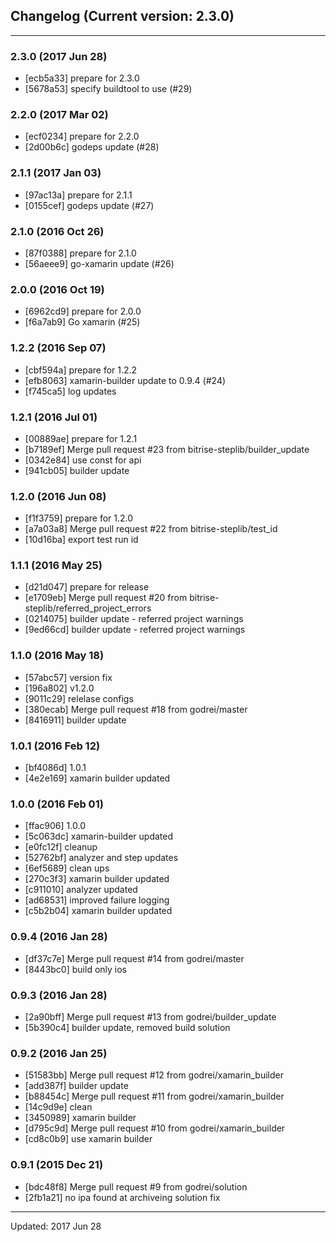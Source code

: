 ## Changelog (Current version: 2.3.0)

-----------------

### 2.3.0 (2017 Jun 28)

* [ecb5a33] prepare for 2.3.0
* [5678a53] specify buildtool to use (#29)

### 2.2.0 (2017 Mar 02)

* [ecf0234] prepare for 2.2.0
* [2d00b6c] godeps update (#28)

### 2.1.1 (2017 Jan 03)

* [97ac13a] prepare for 2.1.1
* [0155cef] godeps update (#27)

### 2.1.0 (2016 Oct 26)

* [87f0388] prepare for 2.1.0
* [56aeee9] go-xamarin update (#26)

### 2.0.0 (2016 Oct 19)

* [6962cd9] prepare for 2.0.0
* [f6a7ab9] Go xamarin (#25)

### 1.2.2 (2016 Sep 07)

* [cbf594a] prepare for 1.2.2
* [efb8063] xamarin-builder update to 0.9.4 (#24)
* [f745ca5] log updates

### 1.2.1 (2016 Jul 01)

* [00889ae] prepare for 1.2.1
* [b7189ef] Merge pull request #23 from bitrise-steplib/builder_update
* [0342e84] use const for api
* [941cb05] builder update

### 1.2.0 (2016 Jun 08)

* [f1f3759] prepare for 1.2.0
* [a7a03a8] Merge pull request #22 from bitrise-steplib/test_id
* [10d16ba] export test run id

### 1.1.1 (2016 May 25)

* [d21d047] prepare for release
* [e1709eb] Merge pull request #20 from bitrise-steplib/referred_project_errors
* [0214075] builder update - referred project warnings
* [9ed66cd] builder update - referred project warnings

### 1.1.0 (2016 May 18)

* [57abc57] version fix
* [196a802] v1.2.0
* [9011c29] relelase configs
* [380ecab] Merge pull request #18 from godrei/master
* [8416911] builder update

### 1.0.1 (2016 Feb 12)

* [bf4086d] 1.0.1
* [4e2e169] xamarin builder updated

### 1.0.0 (2016 Feb 01)

* [ffac906] 1.0.0
* [5c063dc] xamarin-builder updated
* [e0fc12f] cleanup
* [52762bf] analyzer and step updates
* [6ef5689] clean ups
* [270c3f3] xamarin builder updated
* [c911010] analyzer updated
* [ad68531] improved failure logging
* [c5b2b04] xamarin builder updated

### 0.9.4 (2016 Jan 28)

* [df37c7e] Merge pull request #14 from godrei/master
* [8443bc0] build only ios

### 0.9.3 (2016 Jan 28)

* [2a90bff] Merge pull request #13 from godrei/builder_update
* [5b390c4] builder update, removed build solution

### 0.9.2 (2016 Jan 25)

* [51583bb] Merge pull request #12 from godrei/xamarin_builder
* [add387f] builder update
* [b88454c] Merge pull request #11 from godrei/xamarin_builder
* [14c9d9e] clean
* [3450989] xamarin builder
* [d795c9d] Merge pull request #10 from godrei/xamarin_builder
* [cd8c0b9] use xamarin builder

### 0.9.1 (2015 Dec 21)

* [bdc48f8] Merge pull request #9 from godrei/solution
* [2fb1a21] no ipa found at archiveing solution fix

-----------------

Updated: 2017 Jun 28